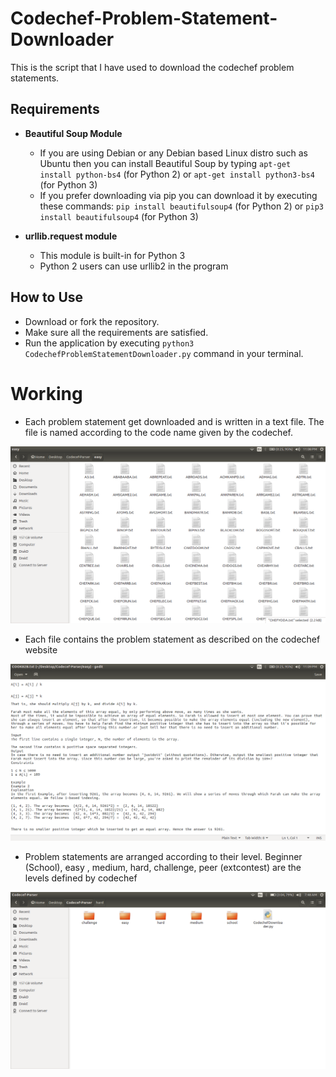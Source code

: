 # Codechef-Problem-Statement-Downloader

This is the script that I have used to download the codechef problem statements.

## Requirements

* **Beautiful Soup Module**
    * If you are using Debian or any Debian based Linux distro such as Ubuntu then you can install Beautiful Soup by
    typing `apt-get install python-bs4` (for Python 2) or `apt-get install python3-bs4` (for Python 3)
    * If you prefer downloading via pip you can download it by executing these commands:
    `pip install beautifulsoup4` (for Python 2) or `pip3 install beautifulsoup4` (for Python 3)

* **urllib.request module**
    * This module is built-in for Python 3
    * Python 2 users can use urllib2 in the program

## How to Use

* Download or fork the repository.
* Make sure all the requirements are satisfied.
* Run the application by executing `python3 CodechefProblemStatementDownloader.py` command in your terminal.

# Working

* Each problem statement get downloaded and is written in a text file. The file is named according to the code name given by the codechef.

![Codechef-Problem-Statement-Downloader](CodechefResult1.png "Codechef-Problem-Statement-Downloader")

* Each file contains the problem statement as described on the codechef website

![Codechef-Problem-Statement-Downloader](CodechefResult2.png "Codechef-Problem-Statement-Downloader")

* Problem statements are arranged according to their level. Beginner (School), easy , medium, hard, challenge, peer (extcontest) are the levels defined by codechef

![Codechef-Problem-Statement-Downloader](CodechefResult3.png "Codechef-Problem-Statement-Downloader")
